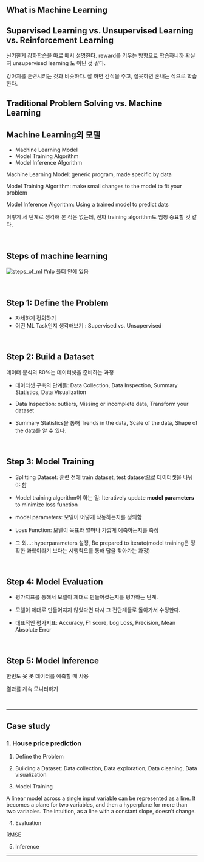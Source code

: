 



## What is Machine Learning



## Supervised Learning vs. Unsupervised Learning vs. Reinforcement Learning

신기한게 강화학습을 따로 떼서 설명한다. reward를 키우는 방향으로 학습하니까 확실히 unsupervised learning 도 아닌 것 같다.



강아지를 훈련시키는 것과 비슷하다. 잘 하면 간식을 주고, 잘못하면 혼내는 식으로 학습한다. 



## Traditional Problem Solving vs. Machine Learning



## Machine Learning의 모델

* Machine Learning Model
* Model Training Algorithm
* Model Inference Algorithm



Machine Learning Model: generic program, made specific by data

Model Training Algorithm: make small changes to the model to fit your problem

Model Inference Algorithm: Using a trained model to predict dats



이렇게 세 단계로 생각해 본 적은 없는데, 진짜 training algorithm도 엄청 중요할 것 같다. 

<br>

## Steps of machine learning

![steps_of_ml]() #nlp 폴더 안에 있음


<br>

## Step 1: Define the Problem

* 자세하게 정의하기
* 어떤 ML Task인지 생각해보기 : Supervised vs. Unsupervised


<br>

## Step 2: Build a Dataset

데이터 분석의 80%는 데이터셋을 준비하는 과정

* 데이터셋 구축의 단계들: Data Collection, Data Inspection, Summary Statistics, Data Visualization

* Data Inspection: outliers, Missing or incomplete data, Transform your dataset

* Summary Statistics을 통해 Trends in the data, Scale of the data, Shape of the data를 알 수 있다.

  <br>

## Step 3: Model Training

* Splitting Dataset: 훈련 전에 train dataset, test dataset으로 데이터셋을 나눠야 함

* Model training algorithm이 하는 일: Iteratively update **model parameters** to minimize loss function

* model parameters: 모델이 어떻게 작동하는지를 정의함

* Loss Function: 모델이 목표와 얼마나 가깝게 예측하는지를 측정

* 그 외...: hyperparameters 설정, Be prepared to iterate(model training은 정확한 과학이라기 보다는 시행착오를 통해 답을 찾아가는 과정)

<br>

## Step 4: Model Evaluation

* 평가지표를 통해서 모델이 제대로 만들어졌는지를 평가하는 단계.
* 모델이 제대로 만들어지지 않았다면 다시 그 전단계들로 돌아가서 수정한다.

* 대표적인 평가지표: Accuracy, F1 score, Log Loss, Precision, Mean Absolute Error


<br>

## Step 5: Model Inference

한번도 못 봇 데이터를 예측할 때 사용

결과를 계속 모니터하기

<br>

---

## Case study

### 1. House price prediction

1) Define the Problem

2) Building a Dataset: Data collection, Data exploration, Data cleaning, Data visualization

3) Model Training 

A linear model across a single input variable can be represented as a line. It becomes a plane for two variables, and then a hyperplane for more than two variables. The intuition, as a line with a constant slope, doesn't change.

4) Evaluation

RMSE

5) Inference

---
 
